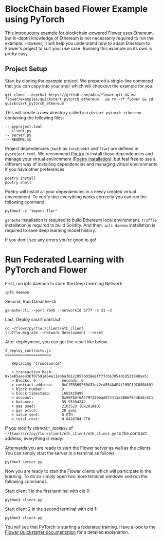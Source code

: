 # BlockChain based Flower Example using PyTorch

This introductory example for blockchain-powered Flower uses Ethereum, but in-depth knowledge of Ethereum is not necessarily required to run the example. However, it will help you understand how to adapt Ethereum to Flower's project to suit your use case.
Running this example on its own is pretty easy.

## Project Setup

Start by cloning the example project. We prepared a single-line command that you can copy into your shell which will checkout the example for you:

```shell
git clone --depth=1 https://github.com/adap/flower.git && mv flower/examples/quickstart_pytorch_ethereum . && rm -rf flower && cd quickstart_pytorch_ethereum
```

This will create a new directory called `quickstart_pytorch_ethereum` containing the following files:

```shell
-- pyproject.toml
-- client.py
-- server.py
-- README.md
```

Project dependencies (such as `torch`,`web3` and `flwr`) are defined in `pyproject.toml`. We recommend [Poetry](https://python-poetry.org/docs/) to install those dependencies and manage your virtual environment ([Poetry installation](https://python-poetry.org/docs/#installation)), but feel free to use a different way of installing dependencies and managing virtual environments if you have other preferences.

```shell
poetry install
poetry shell
```

Poetry will install all your dependencies in a newly created virtual environment. To verify that everything works correctly you can run the following command:

```shell
python3 -c "import flwr"
```

`ganache` installation is required to build Ethereum local environment.
`truffle` installation is required to build Solidity.
And then, `ipfs daemon` installation is required to save deep learning model history.

If you don't see any errors you're good to go!

# Run Federated Learning with PyTorch and Flower

First, run ipfs daemon to store the Deep Learning Network
```shell
ipfs daemon
```
Second, Run Ganache-cli
```shell
ganache-cli --port 7545 --networkId 5777 -a 31 -d
```
Last, Deploy smart contract
```
cd ~/flowr/py/flwr/client/eth_client
truffle migrate --network development --reset
```
After deployment, you can get the result like below.
```shell
2_deploy_contracts.js
=====================

   Replacing 'Crowdsource'
   -----------------------
   > transaction hash:    0x5e05aae436f07591464a11a0ba301220575038e8ff77cb6705401d521940aa5c
   > Blocks: 0            Seconds: 0
   > contract address:    0xCfEB869F69431e42cdB54A4F4f105C19C080A601
   > block number:        3
   > block timestamp:     1682418499
   > account:             0x90F8bf6A479f320ead074411a4B0e7944Ea8c9C1
   > balance:             99.95304242
   > gas used:            2103520 (0x2018e0)
   > gas price:           20 gwei
   > value sent:          0 ETH
   > total cost:          0.0420704 ETH
```
If you modify `CONTRACT_ADDRESS` of `~/flowr/src/py/flwr/client/eth_client/eth_client.py` to the contract address, everything is ready.

Afterwards you are ready to start the Flower server as well as the clients. You can simply start the server in a terminal as follows:

```shell
python3 server.py
```

Now you are ready to start the Flower clients which will participate in the learning. To do so simply open two more terminal windows and run the following commands.

Start client 1 in the first terminal with cid 0:

```shell
python3 client.py
```

Start client 2 in the second terminal with cid 1:

```shell
python3 client.py
```

You will see that PyTorch is starting a federated training. Have a look to the [Flower Quickstarter documentation](https://flower.dev/docs/quickstart-pytorch.html) for a detailed explanation.
